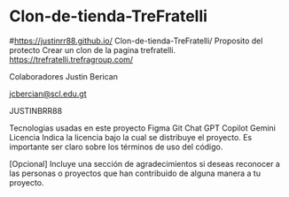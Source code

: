 # Clon-de-tienda-TreFratelli
#https://justinrr88.github.io/
Clon-de-tienda-TreFratelli/
Proposito del protecto
Crear un clon de la pagina trefratelli.
https://trefratelli.trefragroup.com/

Colaboradores
Justin Berican

jcbercian@scl.edu.gt

JUSTINBRR88

Tecnologias usadas en este proyecto
Figma
Git
Chat GPT
Copilot
Gemini
Licencia
Indica la licencia bajo la cual se distribuye el proyecto. Es importante ser claro sobre los términos de uso del código.

[Opcional] Incluye una sección de agradecimientos si deseas reconocer a las personas o proyectos que han contribuido de alguna manera a tu proyecto.
